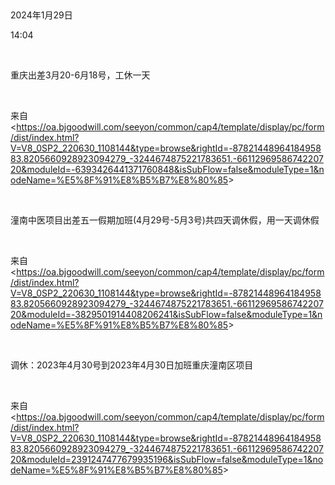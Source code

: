  

2024年1月29日

14:04

 

重庆出差3月20-6月18号，工休一天

 

来自 \<<https://oa.bjgoodwill.com/seeyon/common/cap4/template/display/pc/form/dist/index.html?V=V8_0SP2_220630_1108144&type=browse&rightId=-8782144896418495883.8205660928923094279_-3244674875221783651.-6611296958674220720&moduleId=-6393426441371760848&isSubFlow=false&moduleType=1&nodeName=%E5%8F%91%E8%B5%B7%E8%80%85>\>

 

潼南中医项目出差五一假期加班(4月29号-5月3号)共四天调休假，用一天调休假

 

来自 \<<https://oa.bjgoodwill.com/seeyon/common/cap4/template/display/pc/form/dist/index.html?V=V8_0SP2_220630_1108144&type=browse&rightId=-8782144896418495883.8205660928923094279_-3244674875221783651.-6611296958674220720&moduleId=-3829501914408206241&isSubFlow=false&moduleType=1&nodeName=%E5%8F%91%E8%B5%B7%E8%80%85>\>

 

调休：2023年4月30号到2023年4月30日加班重庆潼南区项目

 

来自 \<<https://oa.bjgoodwill.com/seeyon/common/cap4/template/display/pc/form/dist/index.html?V=V8_0SP2_220630_1108144&type=browse&rightId=-8782144896418495883.8205660928923094279_-3244674875221783651.-6611296958674220720&moduleId=2391247477679935196&isSubFlow=false&moduleType=1&nodeName=%E5%8F%91%E8%B5%B7%E8%80%85>\>

 

 

 

 
